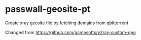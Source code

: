 # passwall-geosite-pt
Create xray geosite file by fetching domains from qbittorrent

Changed from https://github.com/gamesofts/v2ray-custom-geo
